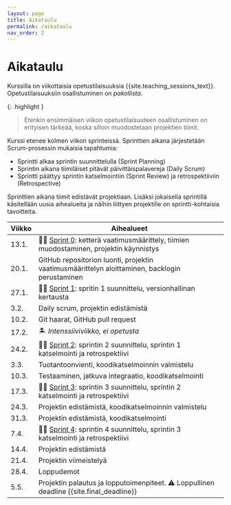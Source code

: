 ```yaml
---
layout: page
title: Aikataulu
permalink: /aikataulu
nav_order: 2
---
```


# Aikataulu

Kurssilla on viikottaisia opetustilaisuuksia {{site.teaching_sessions_text}}. Opetustilaisuuksiin osallistuminen on _pakollista_.

{: .highlight }

> Etenkin ensimmäisen viikon opetustilaisuuteen osallistuminen on erityisen tärkeää, koska silloin muodostetaan projektien tiimit.

Kurssi etenee kolmen viikon sprinteissä. Sprinttien aikana järjestetään Scrum-prosessin mukaisia tapahtumia:

- Sprintti alkaa sprintin suunnittelulla (Sprint Planning)
- Sprintin aikana tiimiläiset pitävät päivittäispalavereja (Daily Scrum)
- Sprintti päättyy sprintin katselmointiin (Sprint Review) ja retrospektiiviin (Retrospective)

Sprinttien aikana tiimit edistävät projektiaan. Lisäksi jokaisella sprintillä käsitellään uusia aihealueita ja näihin liittyen projektille on sprintti-kohtaisia tavoitteita.

| Viikko | Aihealueet                                                                                                 |
| ------ | ---------------------------------------------------------------------------------------------------------- |
| 13.1.  | 🏃‍♂️ [Sprint 0](/sprint-0): ketterä vaatimusmäärittely, tiimien muodostaminen, projektin käynnistys |
| 20.1.  | GitHub repositorion luonti, projektin vaatimusmäärittelyn aloittaminen, backlogin perustaminen                                                        |
| 27.1.   | 🏃‍♂️ [Sprint 1](/sprint-1): spritin 1 suunnittelu, versionhallinan kertausta                                               |
| 3.2.  | Daily scrum, projektin edistämistä                                                                  |
| 10.2.  | Git haarat, GitHub pull request                                                   |
| 17.2. | 🏝️ _Intenssiiviviikko, ei opetusta_           
| 24.2.  | 🏃‍♂️ [Sprint 2](/sprint-2): sprintin 2 suunnittelu, sprintin 1 katselmointi ja retrospektiivi                               |
| 3.3.  | Tuotantoonvienti, koodikatselmoinnin valmistelu                                                                   |
| 10.3.  | Testaaminen, jatkuva integraatio, koodikatselmointi                                                                           |                                                                
| 17.3. | 🏃‍♂️ [Sprint 3](/sprint-3): sprintin 3 suunnittelu, sprintin 2 katselmointi ja retrospektiivi              |
| 24.3. | Projektin edistämistä, koodikatselmoinnin valmistelu                                                                                      |
| 31.3.  | Projektin edistämistä, koodikatselmointi                                                                                      |
| 7.4. | 🏃‍♂️ [Sprint 4](/sprint-4): sprintin 4 suunnittelu, sprintin 3 katselmointi ja retrospektiivi                               |
| 14.4. | Projektin edistämistä                                                                                      |
| 21.4. | Projektin viimeistelyä                                                                                     |
| 28.4.  | Loppudemot                                                                                              |
| 5.5. | Projektin palautus ja lopputoimenpiteet. ⚠️ Loppullinen deadline {{site.final_deadline}} |
